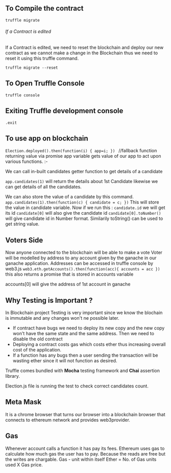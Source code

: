 ## To Compile the contract
```
truffle migrate
```
###### If a Contract is edited
If a Contract is edited, we need to reset the blockchain and deploy our new contract as we cannot make a change in the Blockchain thus we need to reset it using this truffle command.
```
truffle migrate --reset
```
## To Open Truffle Console
```truffle console```

## Exiting Truffle development console
```.exit```

## To use app on blockchain
```Election.deployed().then(function(i) { app=i; }) ``` //fallback function returning value via promise
app variable gets value of our app to act upon various functions. :-

 We can call in-built candidates getter function to get details of a candidate
 
 ```app.candidates(1)``` will return the details about 1st Candidate likewise we can get details of all the candidates.

 We can also store the value of a candidate by this command.
 ```app.candidates(1).then(function(c) { candidate = c; })``` This will store the value in candidate variable. 
 Now if we run this : ```candidate.id``` we will get its id
```candidate[0]``` will also give the candidate id
```candidate[0].toNumber()``` will give candidate id in Number format.
Similarily toString() can be used to get string value.

## Voters Side
Now anyone connected to the blockchain will be able to make a vote 
Voter will be modelled by address to any account given by the ganache in our ganache application.
Addresses can be accessed in truffle console by web3.js
```web3.eth.getAccounts().then(function(acc){ accounts = acc })``` this also returns a promise that is stored in accounts variable

accounts[0] will give the address of 1st account in ganache

## Why Testing is Important ?
In Blockchain project Testing is very important since we know the blochain is immutable and any changes won't ne possible later.

- If contract have bugs we need to deploy its new copy and the new copy won't have the same state and the same address. Then we need to disable the old contract
- Deploying a contract costs gas which costs ether thus increasing overall cost of the application.
- If a function has any bugs then a user sending the transaction will be wasting ether since it will not function as desired.

Truffle comes bundled with **Mocha** testing framework and **Chai** assertion library.

Election.js file is running the test to check correct candidates count.

## Meta Mask 
It is a chrome browser that turns our browser into a blockchain browser that connects to ethereum network and provides web3provider.

## Gas
Whenever account calls a function it has pay its fees.
Ethereum uses gas to calculate how much gas the user has to pay.
Because the reads are free but the writes are chargable.
Gas - unit within itself
Ether = No. of Gas units used X Gas price.

 

